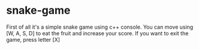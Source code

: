 # snake-game

First of all it's a simple snake game using c++ console. You can move using [W, A, S, D] to eat the fruit and increase your score. If you want to exit the game, press letter [X]
